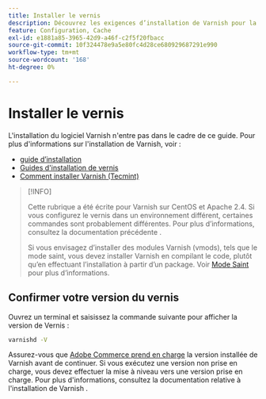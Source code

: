 ```yaml
---
title: Installer le vernis
description: Découvrez les exigences d’installation de Varnish pour la mise en cache d’Adobe Commerce. Découvrez les ressources d’installation et les conseils de configuration.
feature: Configuration, Cache
exl-id: e1881a85-3965-42d9-a46f-c2f5f20fbacc
source-git-commit: 10f324478e9a5e80fc4d28ce680929687291e990
workflow-type: tm+mt
source-wordcount: '168'
ht-degree: 0%

---
```


# Installer le vernis

L&#39;installation du logiciel Varnish n&#39;entre pas dans le cadre de ce guide. Pour plus d&#39;informations sur l&#39;installation de Varnish, voir :

- [guide d’installation](https://www.varnish-software.com/developers/tutorials/installing-varnish-ubuntu/)
- [Guides d&#39;installation de vernis](https://www.varnish-cache.org/docs)
- [Comment installer Varnish (Tecmint)](https://www.tecmint.com/install-varnish-cache-web-accelerator/)

>[!INFO]
>
>Cette rubrique a été écrite pour Varnish sur CentOS et Apache 2.4. Si vous configurez le vernis dans un environnement différent, certaines commandes sont probablement différentes. Pour plus d’informations, consultez la documentation précédente .
>
>Si vous envisagez d’installer des modules Varnish (vmods), tels que le mode saint, vous devez installer Varnish en compilant le code, plutôt qu’en effectuant l’installation à partir d’un package. Voir [Mode Saint](config-varnish-advanced.md#saint-mode) pour plus d’informations.

## Confirmer votre version du vernis

Ouvrez un terminal et saisissez la commande suivante pour afficher la version de Vernis :

```bash
varnishd -V
```

Assurez-vous que [Adobe Commerce prend en charge](../../installation/system-requirements.md) la version installée de Varnish avant de continuer. Si vous exécutez une version non prise en charge, vous devez effectuer la mise à niveau vers une version prise en charge. Pour plus d&#39;informations, consultez la documentation relative à l&#39;installation de Varnish .
